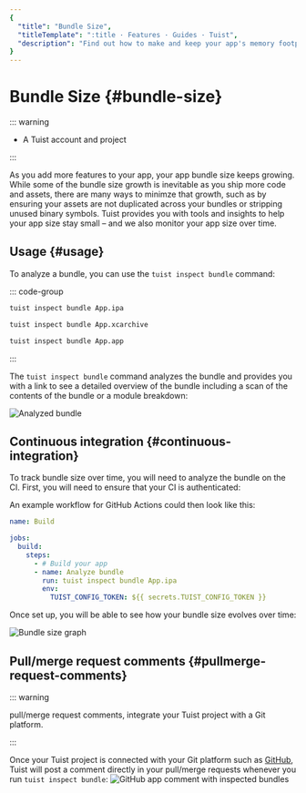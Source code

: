 ```yaml
---
{
  "title": "Bundle Size",
  "titleTemplate": ":title · Features · Guides · Tuist",
  "description": "Find out how to make and keep your app's memory footprint as small as possible."
}
---
```

# Bundle Size {#bundle-size}

::: warning
<!-- -->
- A <LocalizedLink href="/guides/server/accounts-and-projects">Tuist account and project</LocalizedLink>
<!-- -->
:::

As you add more features to your app, your app bundle size keeps growing. While
some of the bundle size growth is inevitable as you ship more code and assets,
there are many ways to minimze that growth, such as by ensuring your assets are
not duplicated across your bundles or stripping unused binary symbols. Tuist
provides you with tools and insights to help your app size stay small – and we
also monitor your app size over time.

## Usage {#usage}

To analyze a bundle, you can use the `tuist inspect bundle` command:

::: code-group
```bash [Analyze an .ipa]
tuist inspect bundle App.ipa
```
```bash [Analyze an .xcarchive]
tuist inspect bundle App.xcarchive
```
```bash [Analyze an app bundle]
tuist inspect bundle App.app
```
<!-- -->
:::

The `tuist inspect bundle` command analyzes the bundle and provides you with a
link to see a detailed overview of the bundle including a scan of the contents
of the bundle or a module breakdown:

![Analyzed bundle](/images/guides/features/bundle-size/analyzed-bundle.png)

## Continuous integration {#continuous-integration}

To track bundle size over time, you will need to analyze the bundle on the CI.
First, you will need to ensure that your CI is
<LocalizedLink href="/guides/integrations/continuous-integration#authentication">authenticated</LocalizedLink>:

An example workflow for GitHub Actions could then look like this:

```yaml
name: Build

jobs:
  build:
    steps:
      - # Build your app
      - name: Analyze bundle
        run: tuist inspect bundle App.ipa
        env:
          TUIST_CONFIG_TOKEN: ${{ secrets.TUIST_CONFIG_TOKEN }}
```

Once set up, you will be able to see how your bundle size evolves over time:

![Bundle size graph](/images/guides/features/bundle-size/bundle-size-graph.png)

## Pull/merge request comments {#pullmerge-request-comments}

::: warning
<!-- -->
pull/merge request comments, integrate your
<LocalizedLink href="/guides/server/accounts-and-projects">Tuist
project</LocalizedLink> with a
<LocalizedLink href="/guides/server/authentication">Git
platform</LocalizedLink>.
<!-- -->
:::

Once your Tuist project is connected with your Git platform such as
[GitHub](https://github.com), Tuist will post a comment directly in your
pull/merge requests whenever you run `tuist inspect bundle`: ![GitHub app
comment with inspected
bundles](/images/guides/features/bundle-size/github-app-with-bundles.png)
